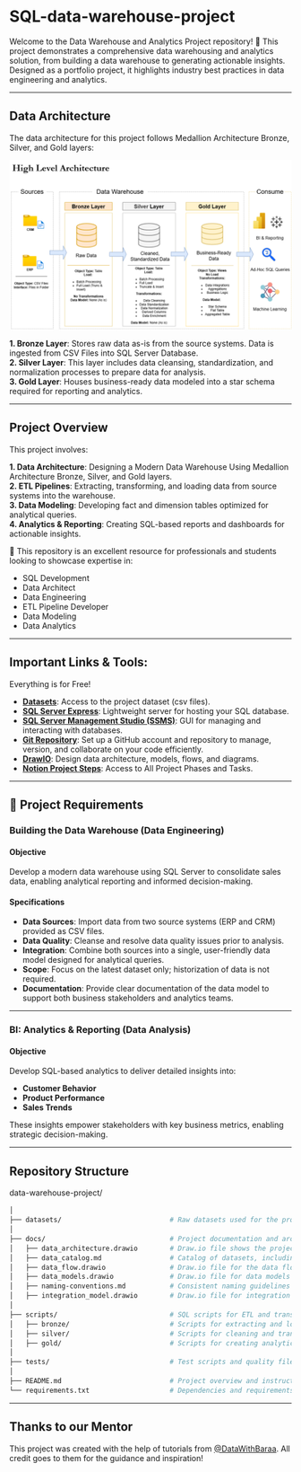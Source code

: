 # SQL-data-warehouse-project

Welcome to the Data Warehouse and Analytics Project repository! 🚀
This project demonstrates a comprehensive data warehousing and analytics solution, from building a data warehouse to generating actionable insights. Designed as a portfolio project, it highlights industry best practices in data engineering and analytics.

---
## Data Architecture

The data architecture for this project follows Medallion Architecture Bronze, Silver, and Gold layers:

![Data Architecture Image](docs/architecture-Page-1.drawio.png)

**1. Bronze Layer**: Stores raw data as-is from the source systems. Data is ingested from CSV Files into SQL Server Database. <br>
**2. Silver Layer**: This layer includes data cleansing, standardization, and normalization processes to prepare data for analysis. <br>
**3. Gold Layer**: Houses business-ready data modeled into a star schema required for reporting and analytics. <br>

---

## Project Overview

This project involves:

**1. Data Architecture**: Designing a Modern Data Warehouse Using Medallion Architecture Bronze, Silver, and Gold layers.<br>
**2. ETL Pipelines**: Extracting, transforming, and loading data from source systems into the warehouse.<br>
**3. Data Modeling**: Developing fact and dimension tables optimized for analytical queries.<br>
**4. Analytics & Reporting**: Creating SQL-based reports and dashboards for actionable insights.<br>

🎯 This repository is an excellent resource for professionals and students looking to showcase expertise in:

- SQL Development
- Data Architect
- Data Engineering
- ETL Pipeline Developer
- Data Modeling
- Data Analytics

---

## Important Links & Tools:

Everything is for Free!

- **[Datasets](datasets)**: Access to the project dataset (csv files).
- **[SQL Server Express](https://www.microsoft.com/en-us/sql-server/sql-server-downloads)**: Lightweight server for hosting your SQL database.
- **[SQL Server Management Studio (SSMS)](https://learn.microsoft.com/en-us/ssms/download-sql-server-management-studio-ssms?view=sql-server-ver16)**: GUI for managing and interacting with databases.
- **[Git Repository](https://github.com/)**: Set up a GitHub account and repository to manage, version, and collaborate on your code efficiently.
- **[DrawIO](https://www.drawio.com/)**: Design data architecture, models, flows, and diagrams.
- **[Notion Project Steps](https://www.notion.so/Data-Warehouse-Project-1c664cfef9cb8032864fe3d7a801b211?pvs=4)**: Access to All Project Phases and Tasks.

---

## 🚀 Project Requirements

### Building the Data Warehouse (Data Engineering)

#### Objective
Develop a modern data warehouse using SQL Server to consolidate sales data, enabling analytical reporting and informed decision-making.

#### Specifications
- **Data Sources**: Import data from two source systems (ERP and CRM) provided as CSV files.
- **Data Quality**: Cleanse and resolve data quality issues prior to analysis.
- **Integration**: Combine both sources into a single, user-friendly data model designed for analytical queries.
- **Scope**: Focus on the latest dataset only; historization of data is not required.
- **Documentation**: Provide clear documentation of the data model to support both business stakeholders and analytics teams.

---

### BI: Analytics & Reporting (Data Analysis)

#### Objective
Develop SQL-based analytics to deliver detailed insights into:

- **Customer Behavior**
- **Product Performance**
- **Sales Trends**

These insights empower stakeholders with key business metrics, enabling strategic decision-making.

---

## Repository Structure

data-warehouse-project/
```bash
│
├── datasets/                           # Raw datasets used for the project (ERP and CRM data)
│
├── docs/                               # Project documentation and architecture details
│   ├── data_architecture.drawio        # Draw.io file shows the project's architecture
│   ├── data_catalog.md                 # Catalog of datasets, including field descriptions and metadata
│   ├── data_flow.drawio                # Draw.io file for the data flow diagram
│   ├── data_models.drawio              # Draw.io file for data models (star schema)
│   ├── naming-conventions.md           # Consistent naming guidelines for tables, columns, and files
│   ├── integration_model.drawio        # Draw.io file for integration model (how the tables are related)
│
├── scripts/                            # SQL scripts for ETL and transformations
│   ├── bronze/                         # Scripts for extracting and loading raw data
│   ├── silver/                         # Scripts for cleaning and transforming data
│   ├── gold/                           # Scripts for creating analytical models
│
├── tests/                              # Test scripts and quality files
│
├── README.md                           # Project overview and instructions
└── requirements.txt                    # Dependencies and requirements for the project
```
---

## Thanks to our Mentor

This project was created with the help of tutorials from [@DataWithBaraa](https://www.youtube.com/@DataWithBaraa).
All credit goes to them for the guidance and inspiration!

